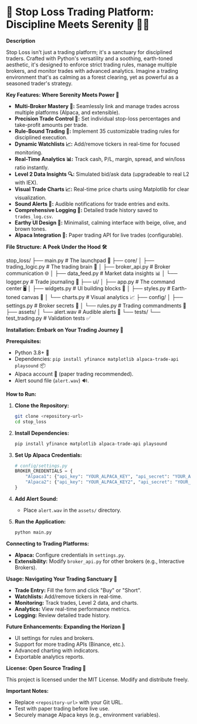 # 🌿 Stop Loss Trading Platform: Discipline Meets Serenity 🧘‍♂️

**Description**

Stop Loss isn't just a trading platform; it's a sanctuary for disciplined traders. Crafted with Python's versatility and a soothing, earth-toned aesthetic, it's designed to enforce strict trading rules, manage multiple brokers, and monitor trades with advanced analytics. Imagine a trading environment that's as calming as a forest clearing, yet as powerful as a seasoned trader's strategy.

**Key Features: Where Serenity Meets Power 🚀**

* **Multi-Broker Mastery 🤝:** Seamlessly link and manage trades across multiple platforms (Alpaca, and extensible).
* **Precision Trade Control 🎯:** Set individual stop-loss percentages and take-profit amounts per trade.
* **Rule-Bound Trading 📜:** Implement 35 customizable trading rules for disciplined execution.
* **Dynamic Watchlists 📈:** Add/remove tickers in real-time for focused monitoring.
* **Real-Time Analytics 📊:** Track cash, P/L, margin, spread, and win/loss ratio instantly.
* **Level 2 Data Insights 🔍:** Simulated bid/ask data (upgradeable to real L2 with IEX).
* **Visual Trade Charts 📈:** Real-time price charts using Matplotlib for clear visualization.
* **Sound Alerts 🔔:** Audible notifications for trade entries and exits.
* **Comprehensive Logging 📝:** Detailed trade history saved to `trades_log.csv`.
* **Earthy UI Design 🎨:** Minimalist, calming interface with beige, olive, and brown tones.
* **Alpaca Integration 🦙:** Paper trading API for live trades (configurable).

**File Structure: A Peek Under the Hood 🛠️**

stop_loss/
├── main.py              # The launchpad 🚀
├── core/
│   ├── trading_logic.py # The trading brain 🧠
│   ├── broker_api.py    # Broker communication 🌐
│   ├── data_feed.py     # Market data insights 📊
│   └── logger.py        # Trade journaling 📖
├── ui/
│   ├── app.py           # The command center 🖥️
│   ├── widgets.py       # UI building blocks 🧱
│   ├── styles.py        # Earth-toned canvas 🎨
│   └── charts.py        # Visual analytics 📈
├── config/
│   ├── settings.py      # Broker secrets 🔑
│   └── rules.py         # Trading commandments 📜
├── assets/
│   └── alert.wav        # Audible alerts 🔔
└── tests/
└── test_trading.py  # Validation tests ✅


**Installation: Embark on Your Trading Journey 🚀**

**Prerequisites:**

* Python 3.8+ 🐍
* Dependencies: `pip install yfinance matplotlib alpaca-trade-api playsound` 📦
* Alpaca account 🦙 (paper trading recommended).
* Alert sound file (`alert.wav`) 🔊.

**How to Run:**

1.  **Clone the Repository:**

    ```bash
    git clone <repository-url>
    cd stop_loss
    ```

2.  **Install Dependencies:**

    ```bash
    pip install yfinance matplotlib alpaca-trade-api playsound
    ```

3.  **Set Up Alpaca Credentials:**

    ```python
    # config/settings.py
    BROKER_CREDENTIALS = {
        "Alpaca1": {"api_key": "YOUR_ALPACA_KEY", "api_secret": "YOUR_ALPACA_SECRET"},
        "Alpaca2": {"api_key": "YOUR_ALPACA_KEY2", "api_secret": "YOUR_ALPACA_SECRET2"}
    }
    ```

4.  **Add Alert Sound:**

    * Place `alert.wav` in the `assets/` directory.

5.  **Run the Application:**

    ```bash
    python main.py
    ```

**Connecting to Trading Platforms:**

* **Alpaca:** Configure credentials in `settings.py`.
* **Extensibility:** Modify `broker_api.py` for other brokers (e.g., Interactive Brokers).

**Usage: Navigating Your Trading Sanctuary 🧭**

* **Trade Entry:** Fill the form and click "Buy" or "Short".
* **Watchlists:** Add/remove tickers in real-time.
* **Monitoring:** Track trades, Level 2 data, and charts.
* **Analytics:** View real-time performance metrics.
* **Logging:** Review detailed trade history.

**Future Enhancements: Expanding the Horizon 🌌**

* UI settings for rules and brokers.
* Support for more trading APIs (Binance, etc.).
* Advanced charting with indicators.
* Exportable analytics reports.

**License: Open Source Trading 📜**

This project is licensed under the MIT License. Modify and distribute freely.

**Important Notes:**

* Replace `<repository-url>` with your Git URL.
* Test with paper trading before live use.
* Securely manage Alpaca keys (e.g., environment variables).